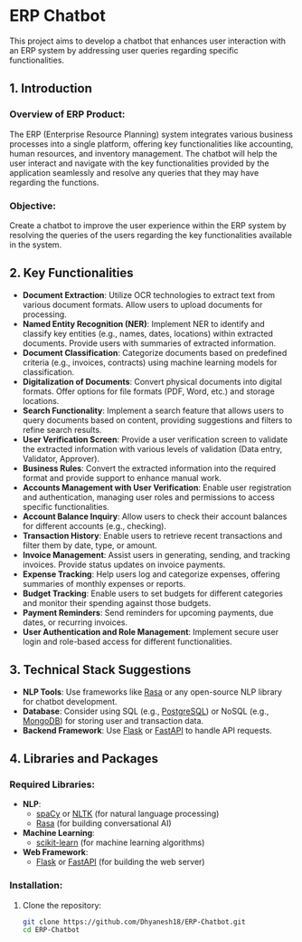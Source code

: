 # ERP Chatbot

This project aims to develop a chatbot that enhances user interaction with an ERP system by addressing user queries regarding specific functionalities.

## 1. Introduction

### Overview of ERP Product:
The ERP (Enterprise Resource Planning) system integrates various business processes into a single platform, offering key functionalities like accounting, human resources, and inventory management. The chatbot will help the user interact and navigate with the key functionalities provided by the application seamlessly and resolve any queries that they may have regarding the functions.

### Objective:
Create a chatbot to improve the user experience within the ERP system by resolving the queries of the users regarding the key functionalities available in the system.

## 2. Key Functionalities

- **Document Extraction**: Utilize OCR technologies to extract text from various document formats. Allow users to upload documents for processing.
- **Named Entity Recognition (NER)**: Implement NER to identify and classify key entities (e.g., names, dates, locations) within extracted documents. Provide users with summaries of extracted information.
- **Document Classification**: Categorize documents based on predefined criteria (e.g., invoices, contracts) using machine learning models for classification.
- **Digitalization of Documents**: Convert physical documents into digital formats. Offer options for file formats (PDF, Word, etc.) and storage locations.
- **Search Functionality**: Implement a search feature that allows users to query documents based on content, providing suggestions and filters to refine search results.
- **User Verification Screen**: Provide a user verification screen to validate the extracted information with various levels of validation (Data entry, Validator, Approver).
- **Business Rules**: Convert the extracted information into the required format and provide support to enhance manual work.
- **Accounts Management with User Verification**: Enable user registration and authentication, managing user roles and permissions to access specific functionalities.
- **Account Balance Inquiry**: Allow users to check their account balances for different accounts (e.g., checking).
- **Transaction History**: Enable users to retrieve recent transactions and filter them by date, type, or amount.
- **Invoice Management**: Assist users in generating, sending, and tracking invoices. Provide status updates on invoice payments.
- **Expense Tracking**: Help users log and categorize expenses, offering summaries of monthly expenses or reports.
- **Budget Tracking**: Enable users to set budgets for different categories and monitor their spending against those budgets.
- **Payment Reminders**: Send reminders for upcoming payments, due dates, or recurring invoices.
- **User Authentication and Role Management**: Implement secure user login and role-based access for different functionalities.

## 3. Technical Stack Suggestions

- **NLP Tools**: Use frameworks like [Rasa](https://rasa.com/) or any open-source NLP library for chatbot development.
- **Database**: Consider using SQL (e.g., [PostgreSQL](https://www.postgresql.org/)) or NoSQL (e.g., [MongoDB](https://www.mongodb.com/)) for storing user and transaction data.
- **Backend Framework**: Use [Flask](https://flask.palletsprojects.com/) or [FastAPI](https://fastapi.tiangolo.com/) to handle API requests.

## 4. Libraries and Packages

### Required Libraries:
- **NLP**: 
  - [spaCy](https://spacy.io/) or [NLTK](https://www.nltk.org/) (for natural language processing)
  - [Rasa](https://rasa.com/) (for building conversational AI)
- **Machine Learning**: 
  - [scikit-learn](https://scikit-learn.org/stable/) (for machine learning algorithms)
- **Web Framework**: 
  - [Flask](https://flask.palletsprojects.com/) or [FastAPI](https://fastapi.tiangolo.com/) (for building the web server)


### Installation:

1. Clone the repository:
   ```bash
   git clone https://github.com/Dhyanesh18/ERP-Chatbot.git
   cd ERP-Chatbot
